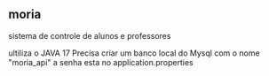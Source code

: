 ## moria
sistema de controle de alunos e professores 

ultiliza o JAVA 17
Precisa criar um banco local do Mysql com o nome "moria_api"
 a senha esta no application.properties
